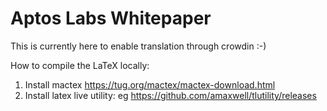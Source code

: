 # Aptos Labs Whitepaper

This is currently here to enable translation through crowdin :-)

How to compile the LaTeX locally: 

1. Install mactex https://tug.org/mactex/mactex-download.html
2. Install latex live utility: eg https://github.com/amaxwell/tlutility/releases
